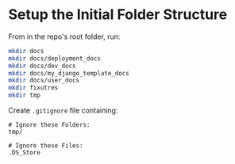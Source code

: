 # Setup the Initial Folder Structure

From in the repo's root folder, run:
```bash
mkdir docs
mkdir docs/deployment_docs
mkdir docs/dev_docs
mkdir docs/my_django_template_docs
mkdir docs/user_docs
mkdir fixutres
mkdir tmp
```

Create `.gitignore` file containing:
```text
# Ignore these Folders:
tmp/

# Ignore these Files:
.DS_Store
```
